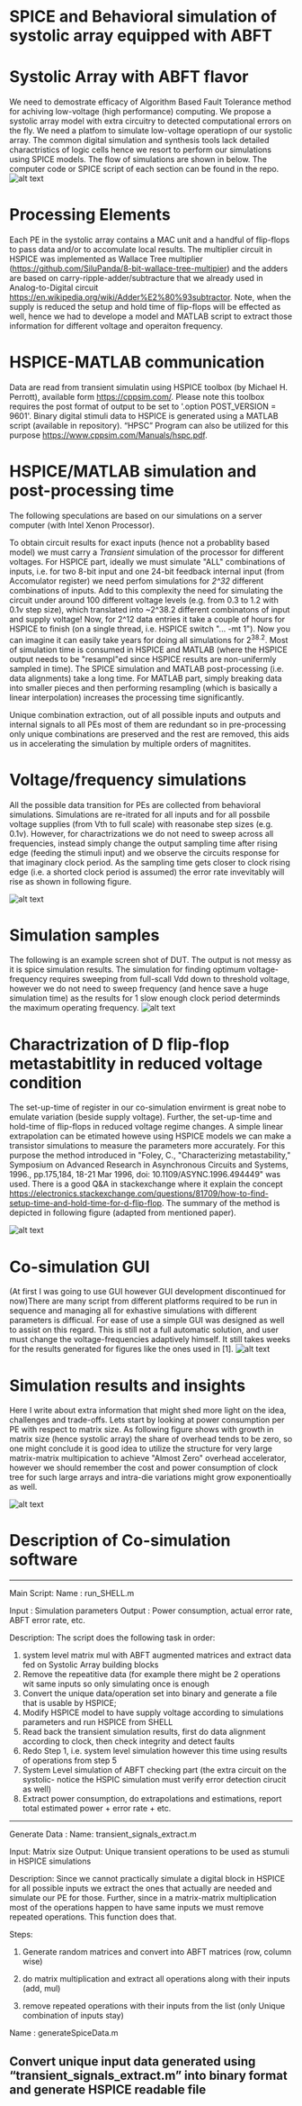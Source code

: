 # SPICE and Behavioral simulation of systolic array equipped with ABFT 

# Systolic Array with ABFT flavor

We need to demostrate efficacy of Algorithm Based Fault Tolerance method for achiving low-voltage (high performance) computing. We propose a systolic array model with extra circuitry to detected computational errors on the fly. We need a platfom to simulate low-voltage operatiopn of our systolic array. The common digital simulation and synthesis tools lack detailed charactristics of logic cells hence we resort to perform our simulations using SPICE models. The flow of simulations are shown in below. The computer code or SPICE script of each section can be found in the repo.
![alt text]( https://github.com/NeuroFan/Systolic_Array_ABFT/blob/master/flow_of_simulations.png)


# Processing Elements
Each PE in the systolic array contains a MAC unit and a handful of flip-flops to pass data and/or to accomulate local results. The multiplier circuit in HSPICE was implemented as Wallace Tree multiplier (https://github.com/SiluPanda/8-bit-wallace-tree-multipier) and the adders are based on carry-ripple-adder/subtracture that we already used in Analog-to-Digital circuit https://en.wikipedia.org/wiki/Adder%E2%80%93subtractor. 
Note, when the supply is reduced the setup and hold time of flip-flops will be effected as well, hence we had to develope a model and MATLAB script to extract those information for different voltage and operaiton frequency.

# HSPICE-MATLAB communication

Data are read from transient simulatin using HSPICE toolbox (by Michael H. Perrott), available form https://cppsim.com/. Please note this toolbox requires the post format of output to be set to '.option POST_VERSION = 9601'. Binary digital stimuli data to HSPICE is generated using a MATLAB script (available in repository). “HPSC” Program can also be utilized for this purpose https://www.cppsim.com/Manuals/hspc.pdf.

# HSPICE/MATLAB simulation and post-processing time
The following speculations are based on our simulations on a server computer (with Intel Xenon Processor).

To obtain circuit results for exact inputs (hence not a probablity based model) we must carry a *Transient* simulation of the processor for different voltages. 
For HSPICE part, ideally we must simulate "ALL" combinations of inputs, i.e. for two 8-bit input and one 24-bit feedback internal input (from Accomulator register) we need perfom simulations for *2^32* different combinations of inputs. Add to this complexity the need for simulating the circuit under around 100 different voltage levels (e.g. from 0.3 to 1.2 with 0.1v step size), which translated into ~2^38.2 different combinatons of input and supply voltage! Now, for 2^12 data entries it take a couple of hours for HSPICE to finish (on a single thread, i.e. HSPICE switch "... -mt 1"). Now you can imagine it can easily take years for doing all simulations for $2^38.2$.
Most of simulation time is consumed in HSPICE and MATLAB (where the HSPICE output needs to be "resampl"ed since HSPICE results are non-unifermly sampled in time). The SPICE simulation and MATLAB post-processing (i.e. data alignments) take a long time. For MATLAB part, simply breaking data into smaller pieces and then performing resampling (which is basically a linear interpolation) increases the processing time significantly. 

Unique combination extraction, out of all possible inputs and outputs and internal signals to all PEs most of them are redundant so in pre-processing only unique combinations are preserved and the rest are removed, this aids us in accelerating the simulation by multiple orders of magnitites.



# Voltage/frequency simulations

All the possible data transition for PEs are collected from behavioral simulations. Simulations are re-itrated for all inputs and for all possbile voltage supplies (from Vth to full scale) with reasonabe step sizes (e.g. 0.1v). However, for charactrizations we do not need to sweep across all frequencies, instead simply change the output sampling time after rising edge (feeding the stimuli input) and we observe the circuits response for that imaginary clock period. As the sampling time gets closer to clock rising edge (i.e. a shorted clock period is assumed) the error rate invevitably will rise as shown in following figure.

![alt text]( https://github.com/NeuroFan/Systolic_Array_ABFT/blob/master/clock_edge_sample.png)



# Simulation samples
The following is an example screen shot of DUT. The output is not messy as it is spice simulation results. 
The simulation for finding optimum voltage-frequency requires sweeping from full-scall Vdd down to threshold voltage, however we do not need to sweep
frequency (and hence save a huge simulation time) as the results for 1 slow enough clock period determinds the maximum operating frequency.
![alt text]( https://github.com/NeuroFan/Systolic_Array_ABFT/blob/master/figures/simulationsnapshot.png)


# Charactrization of D flip-flop metastabitlity in reduced voltage condition

The set-up-time of register in our co-simulation envirment is great nobe to emulate variation (beside supply voltage). Further, the set-up-time and hold-time of flip-flops in reduced voltage regime changes. A simple linear extrapolation can be etimated howeve using HSPICE models we can make a transistor simulations to measure the parameters more accurately. For this purpose the method introduced in "Foley, C., "Characterizing metastability," Symposium on Advanced Research in Asynchronous Circuits and Systems, 1996., pp.175,184, 18-21 Mar 1996, doi: 10.1109/ASYNC.1996.494449" was used.  There is a good Q&A in stackexchange where it explain the concept https://electronics.stackexchange.com/questions/81709/how-to-find-setup-time-and-hold-time-for-d-flip-flop. The summary of the method is depicted in following figure (adapted from mentioned paper).

![alt text](https://github.com/NeuroFan/Systolic_Array_ABFT/blob/master/figures/metastability.png)


# Co-simulation GUI

(At first I was going to use GUI however GUI development discontinued for now)There are many script from different platforms required to be run in sequence and managing all for exhastive simulations with different parameters is difficual. For ease of use a simple GUI was designed as well to assist on this regard.
This is still not a full automatic solution, and user must change the voltage-frequencies adaptively himself. It still takes weeks for the results generated for figures like the ones used in [1].
![alt text]( https://github.com/NeuroFan/Systolic_Array_ABFT/blob/master/figures/GUI.png)

# Simulation results and insights

Here I write about extra information that might shed more light on the idea, challenges and trade-offs. Lets start by looking at power consumption per PE with respect to matrix size. As following figure shows with growth in matrix size (hence systolic array) the share of overhead tends to be zero, so one might conclude it is good idea to utilize the structure for very large matrix-matrix multipication to achieve "Almost Zero" overhead accelerator, however we should remember the cost and power consumption of clock tree for such large arrays and intra-die variations might grow exponentioally as well.

![alt text](https://github.com/NeuroFan/Systolic_Array_ABFT/blob/master/figures/power%20per%20PE.jpg)

# Description of Co-simulation software
--------------------------------------------------------------------------------------------------
Main Script:
Name : run_SHELL.m

Input : Simulation parameters
Output : Power consumption, actual error rate, ABFT error rate, etc.

Description:
The script does the following task in order:
 1. system level matrix mul with ABFT augmented matrices and extract data fed on Systolic Array building blocks
 2. Remove the repeatitive data (for example there might be 2 operations wit same inputs so only simulating once is enough
 3. Convert the unique data/operation set into binary and generate a file that is usable by HSPICE; 
 4. Modify HSPICE model to have supply voltage according to simulations parameters and run HSPICE from SHELL
 5. Read back the transient simulation results, first do data alignment according to clock, then check integrity and detect faults
 6. Redo Step 1, i.e. system level simulation however this time using results of operations from step 5
 7. System Level simulation of ABFT checking part (the extra circuit on the systolic- notice the HSPIC simulation must verify error detection cirucit as well)
 8. Extract power consumption, do extrapolations and estimations, report total estimated power + error rate + etc.
--------------------------------------------------------------------------------------------------
Generate Data :
Name: transient_signals_extract.m

Input: Matrix size
Output: Unique transient operations to be used as stumuli in HSPICE simulations

Description: Since we cannot practically simulate a digital block in HSPICE for all possible inputs we extract the ones that actually are needed and simulate our PE for those. Further, since in a matrix-matrix multiplication most of the operations happen to have same inputs we must remove repeated operations. This function does that.

Steps:

1. Generate random matrices and convert into ABFT matrices (row, column wise)

2. do matrix multiplication and extract all operations along with their inputs (add, mul)

3. remove repeated operations with their inputs from the list (only Unique combination of inputs stay)


Name : generateSpiceData.m  

Convert unique input data generated using “transient_signals_extract.m” into binary format and generate HSPICE readable file 
--------------------------------------------------------------------------------------------------
